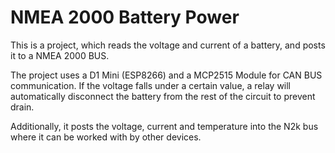 # NMEA 2000 Battery Power

This is a project, which reads the voltage and current of a battery, and posts it to a NMEA 2000 BUS.

The project uses a D1 Mini (ESP8266) and a MCP2515 Module for CAN BUS communication. If the voltage falls under a certain value, a relay will automatically disconnect the battery from the rest of the circuit to prevent drain. 

Additionally, it posts the voltage, current and temperature into the N2k bus where it can be worked with by other devices.
